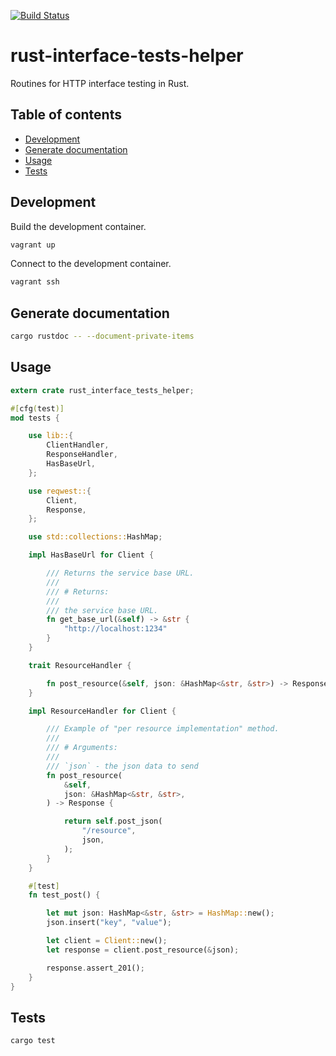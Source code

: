 [![Build Status](https://travis-ci.org/jean553/rust-interface-tests-helper.svg?branch=master)](https://travis-ci.org/jean553/rust-interface-tests-helper)

# rust-interface-tests-helper

Routines for HTTP interface testing in Rust.

## Table of contents
- [Development](#development)
- [Generate documentation](#generate-documentation)
- [Usage](#usage)
- [Tests](#tests)

## Development

Build the development container.

```sh
vagrant up
```

Connect to the development container.

```sh
vagrant ssh
```

## Generate documentation

```sh
cargo rustdoc -- --document-private-items
```

## Usage

```rust
extern crate rust_interface_tests_helper;

#[cfg(test)]
mod tests {

    use lib::{
        ClientHandler,
        ResponseHandler,
        HasBaseUrl,
    };

    use reqwest::{
        Client,
        Response,
    };

    use std::collections::HashMap;

    impl HasBaseUrl for Client {

        /// Returns the service base URL.
        ///
        /// # Returns:
        ///
        /// the service base URL.
        fn get_base_url(&self) -> &str {
            "http://localhost:1234"
        }
    }

    trait ResourceHandler {

        fn post_resource(&self, json: &HashMap<&str, &str>) -> Response;
    }

    impl ResourceHandler for Client {

        /// Example of "per resource implementation" method.
        ///
        /// # Arguments:
        ///
        /// `json` - the json data to send
        fn post_resource(
            &self,
            json: &HashMap<&str, &str>,
        ) -> Response {

            return self.post_json(
                "/resource",
                json,
            );
        }
    }

    #[test]
    fn test_post() {

        let mut json: HashMap<&str, &str> = HashMap::new();
        json.insert("key", "value");

        let client = Client::new();
        let response = client.post_resource(&json);

        response.assert_201();
    }
}
```

## Tests

```rust
cargo test
```
